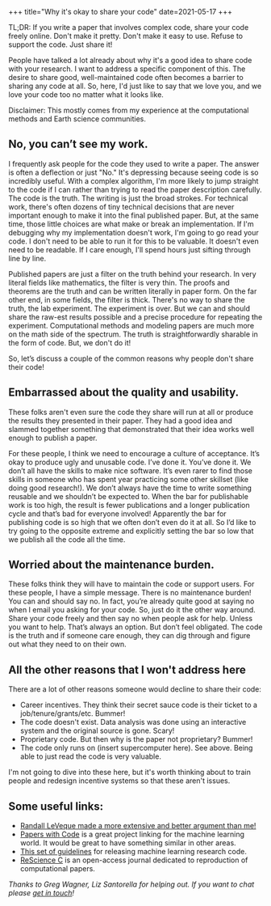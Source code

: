 +++
title="Why it's okay to share your code"
date=2021-05-17
+++

TL;DR: If you write a paper that involves complex code, share your code freely online. Don't make it pretty. Don't make it easy to use. Refuse to support the code. Just share it! 

People have talked a lot already about why it's a good idea to share code with your research. I want to address a specific component of this. The desire to share good, well-maintained code often becomes a barrier to sharing any code at all. So, here, I'd just like to say that we love you, and we love your code too no matter what it looks like.

Disclaimer: This mostly comes from my experience at the computational methods and Earth science communities.

## No, you can’t see my work.

I frequently ask people for the code they used to write a paper. The answer is often a deflection or just "No." It's depressing because seeing code is so incredibly useful. With a complex algorithm, I'm more likely to jump straight to the code if I can rather than trying to read the paper description carefully. The code is the truth. The writing is just the broad strokes. For technical work, there's often dozens of tiny technical decisions that are never important enough to make it into the final published paper. But, at the same time, those little choices are what make or break an implementation. If I'm debugging why my implementation doesn't work, I'm going to go read your code. I don't need to be able to run it for this to be valuable. It doesn't even need to be readable. If I care enough, I'll spend hours just sifting through line by line.

Published papers are just a filter on the truth behind your research. In very literal fields like mathematics, the filter is very thin. The proofs and theorems are the truth and can be written literally in paper form. On the far other end, in some fields, the filter is thick. There's no way to share the truth, the lab experiment. The experiment is over. But we can and should share the raw-est results possible and a precise procedure for repeating the experiment. Computational methods and modeling papers are much more on the math side of the spectrum. The truth is straightforwardly sharable in the form of code. But, we don't do it!

So, let’s discuss a couple of the common reasons why people don't share their code!

## Embarrassed about the quality and usability.

These folks aren't even sure the code they share will run at all or produce the results they presented in their paper. They had a good idea and slammed together something that demonstrated that their idea works well enough to publish a paper.

For these people, I think we need to encourage a culture of acceptance. It’s okay to produce ugly and unusable code. I’ve done it. You’ve done it. We don’t all have the skills to make nice software. It’s even rarer to find those skills in someone who has spent year practicing some other skillset (like doing good research!). We don’t always have the time to write something reusable and we shouldn’t be expected to. When the bar for publishable work is too high, the result is fewer publications and a longer publication cycle and that’s bad for everyone involved! Apparently the bar for publishing code is so high that we often don’t even do it at all. So I’d like to try going to the opposite extreme and explicitly setting the bar so low that we publish all the code all the time. 

## Worried about the maintenance burden.

These folks think they will have to maintain the code or support users. For these people, I have a simple message. There is no maintenance burden! You can and should say no. In fact, you’re already quite good at saying no when I email you asking for your code. So, just do it the other way around. Share your code freely and then say no when people ask for help. Unless you want to help. That’s always an option. But don’t feel obligated. The code is the truth and if someone care enough, they can dig through and figure out what they need to on their own.

## All the other reasons that I won't address here

There are a lot of other reasons someone would decline to share their code:

* Career incentives. They think their secret sauce code is their ticket to a job/tenure/grants/etc. Bummer!
* The code doesn't exist. Data analysis was done using an interactive system and the original source is gone. Scary!
* Proprietary code. But then why is the paper not proprietary? Bummer!
* The code only runs on (insert supercomputer here). See above. Being able to just read the code is very valuable.

I'm not going to dive into these here, but it's worth thinking about to train people and redesign incentive systems so that these aren't issues.

## Some useful links:

* [Randall LeVeque made a more extensive and better argument than me!](https://faculty.washington.edu/rjl/pubs/topten/topten.pdf)
* [Papers with Code](https://www.paperswithcode.com/) is a great project linking for the machine learning world. It would be great to have something similar in other areas.
* [This set of guidelines](https://github.com/paperswithcode/releasing-research-code) for releasing machine learning research code.
* [ReScience C](http://rescience.github.io/) is an open-access journal dedicated to reproduction of computational papers. 

*Thanks to Greg Wagner, Liz Santorella for helping out. If you want to chat please [get in touch](mailto:t.ben.thompson@gmail.com)!*


